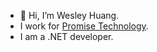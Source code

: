 - 👋 Hi, I’m Wesley Huang.
- I work for [Promise Technology](https://www.promsie.com).
- I am a .NET developer.
